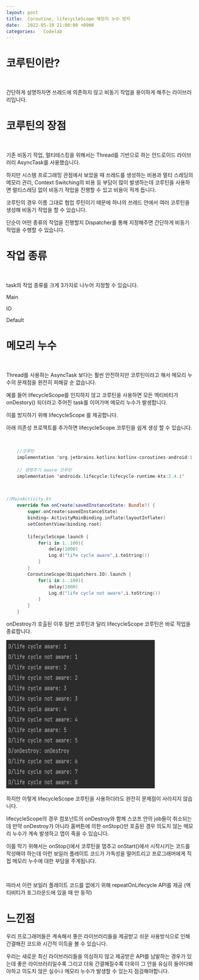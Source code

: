 ```yaml
---
layout: post
title:  Coroutine, lifecycleScope 메모리 누수 방지
date:   2022-05-10 21:00:00 +0900
categories:   Codelab
---
```


# 코루틴이란?

<Br>

간단하게 설명하자면 쓰레드에 의존하지 않고 비동기 작업을 용이하게 해주는 라이브러리입니다.

# 코루틴의 장점

<br>

기존 비동기 작업, 멀티테스킹을 위해서는 Thread를 기반으로 하는 안드로이드 라이브러리 AsyncTask를 사용했습니다. 

하지만 시스템 프로그래밍 관점에서 보았을 때 쓰레드를 생성하는 비용과 멀티 스레딩의 메모리 관리, Context Switching의 비용 등 부담이 많이 발생하는데 코루틴을 사용하면 멀티스레딩 없이 비동기 작업을 진행할 수 있고 비용이 적게 듭니다.

코루틴의 경우 이름 그대로 협업 루틴이기 때문에 하나의 쓰레드 안에서 여러 코루틴을 생성해 비동기 작업을 할 수 있습니다.

단순이 어떤 종류의 작업을 진행할지 Dispatcher를 통해 지정해주면 간단하게 비동기 작업을 수행할 수 있습니다.

# 작업 종류

<Br>

task의 작업 종류를 크게 3가지로 나누어 지정할 수 있습니다.

Main

IO

Default


# 메모리 누수

<br>

Thread를 사용하는 AsyncTask 보다는 훨씬 안전하지만 코루틴이라고 해서 메모리 누수의 문제점을 완전히 피해갈 순 없습니다.

예를 들어 lifecycleScope를 인지하지 않고 코루틴을 사용하면 모든 엑티비티가 onDestory() 되더라고 주어진 task를 이어가며 메모리 누수가 발생합니다.

이를 방지하기 위해 lifecycleScope 를 제공합니다.

아래 의존성 프로젝트를 추가하면 lifecycleScope 코루틴을 쉽게 생성 할 수 있습니다.

<br>

```kotlin
    //코루틴
    implementation 'org.jetbrains.kotlinx:kotlinx-coroutines-android:1.6.0'

    // 생명주기 aware 코루틴
    implementation 'androidx.lifecycle:lifecycle-runtime-ktx:2.4.1'
```

<br>

```kotlin
//MainActivity.kt
    override fun onCreate(savedInstanceState: Bundle?) {
        super.onCreate(savedInstanceState)
        binding= ActivityMainBinding.inflate(layoutInflater)
        setContentView(binding.root)

        lifecycleScope.launch {
            for(i in 1..100){
                delay(1000)
                Log.d("life cycle aware",i.toString())
            }
        }
        CoroutineScope(Dispatchers.IO).launch {
            for(i in 1..100){
                delay(1000)
                Log.d("life cycle not aware",i.toString())
            }
        }
    }
```

onDestroy가 호출된 이후 일반 코루틴과 달리 lifecycleScope 코루틴은 바로 작업을 종료합니다.

<img src="/public/img/2022-05-09_1.png"  width="400" height="400">

<br>

하지만 이렇게 lifecycleScope 코루틴을 사용하더라도 완전히 문제점이 사라지지 않습니다.

lifecycleScope의 경우 컴포넌트의 onDestroy와 함께 스코프 안의 job들이 취소되는데 만약 onDestroy가 아니라 홈버튼에 의한 onStop()만 호출된 경우 의도치 않는 메모리 누수가 계속 발생하고 앱이 죽을 수 있습니다.

이를 막기 위해서는 onStop()에서 코루틴을 멈추고 onStart()에서 시작시키는 코드를 작성해야 하는데 이런 보일러 플레이트 코드가 가독성을 떨어트리고 프로그래머에게 직접 메모리 누수에 대한 부담을 주게됩니다.

<br>

따라서 이런 보일러 플레이트 코드를 없에기 위해 repeatOnLifecycle API를 제공 (엑티비티가 포그라운드에 있을 때 만 동작)

# 느낀점

우리 프로그래머들은 계속해서 좋은 라이브러리들을 제공받고 쉬운 사용방식으로 인해 간결해진 코드와 시간적 이득을 볼 수 있습니다.

우리는 새로운 최신 라이브러리들을 의심하지 않고 제공받은 API를 남발하는 경우가 있는데 좋은 라이브러리일수록 그리고 더욱 간결해질수록  더욱이 그 안을 유심히 들어다봐야하고 의도치 않은 실수나 메모리 누수가 발생할 수 있는지 점검해야합니다.


<br>